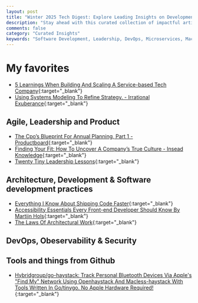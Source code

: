 ```yaml
---
layout: post
title: "Winter 2025 Tech Digest: Explore Leading Insights on Development, Leadership, and Ops"
description: "Stay ahead with this curated collection of impactful articles and resources on software development, insightful leadership practices, and cutting-edge operational strategies. Explore these handpicked reads to optimize your tech skills and knowledge."
comments: false
category: "Curated Insights"
keywords: "Software Development, Leadership, DevOps, Microservices, Machine Learning, Architecture, Kubernetes, Prometheus, Alerting, Security, Agile, Engineering Culture, Team Management, Communication, Design Thinking" 
---
```


<!-- markdownlint-disable MD033 MD020 MD025-->
# My favorites<a name="favorites"></a>

- [5 Learnings When Building And Scaling A Service-based Tech Company](https://newsletter.eng-leadership.com/p/5-learnings-when-building-and-scaling?publication_id=1115815&post_id=154577146&isFreemail=true&r=4p7qvl&triedRedirect=true){:target="_blank"}
- [Using Systems Modeling To Refine Strategy. - Irrational Exuberance](https://lethain.com/strategy-systems-modeling/?_bhlid=bb00826a989474764013f086d4f1e5525eb17544){:target="_blank"}

## Agile, Leadership and Product<a name="agile"></a> 

- [The Cpo’s Blueprint For Annual Planning, Part 1 - Productboard](https://www.productboard.com/blog/the-cpos-blueprint-for-annual-planning-part-1/){:target="_blank"}
- [Finding Your Fit: How To Uncover A Company’s True Culture - Insead Knowledge](https://knowledge.insead.edu/career/finding-your-fit-how-uncover-companys-true-culture){:target="_blank"}
- [Twenty Tiny Leadership Lessons](https://www.subbu.org/articles/2024/twenty-tiny-leadership-lessons/?aid=recVPF1fsB8gGn7Qw&_bhlid=772f3d36503edd8fc9b769bad8d64caba921c8e8){:target="_blank"}

## Architecture, Development & Software development practices <a name="development"></a>

- [Everything I Know About Shipping Code Faster](https://www.developing.dev/p/everything-i-know-about-shipping){:target="_blank"}
- [Accessibility Essentials Every Front-end Developer Should Know By Martijn Hols](https://martijnhols.nl/blog/accessibility-essentials-every-front-end-developer-should-know?_bhlid=0f9f9c56fa3a4cc2a81034b6ba2ebecade4e3782){:target="_blank"}
- [The Laws Of Architectural Work](https://www.ufried.com/blog/laws_of_architectural_work/){:target="_blank"}

## DevOps, Obeservability & Security<a name="devops"></a>


## Tools and things from Github <a name="tools"></a>

- [Hybridgroup/go-haystack: Track Personal Bluetooth Devices Via Apple's "Find My" Network Using Openhaystack And Macless-haystack With Tools Written In Go/tinygo. No Apple Hardware Required!](https://github.com/hybridgroup/go-haystack){:target="_blank"}
